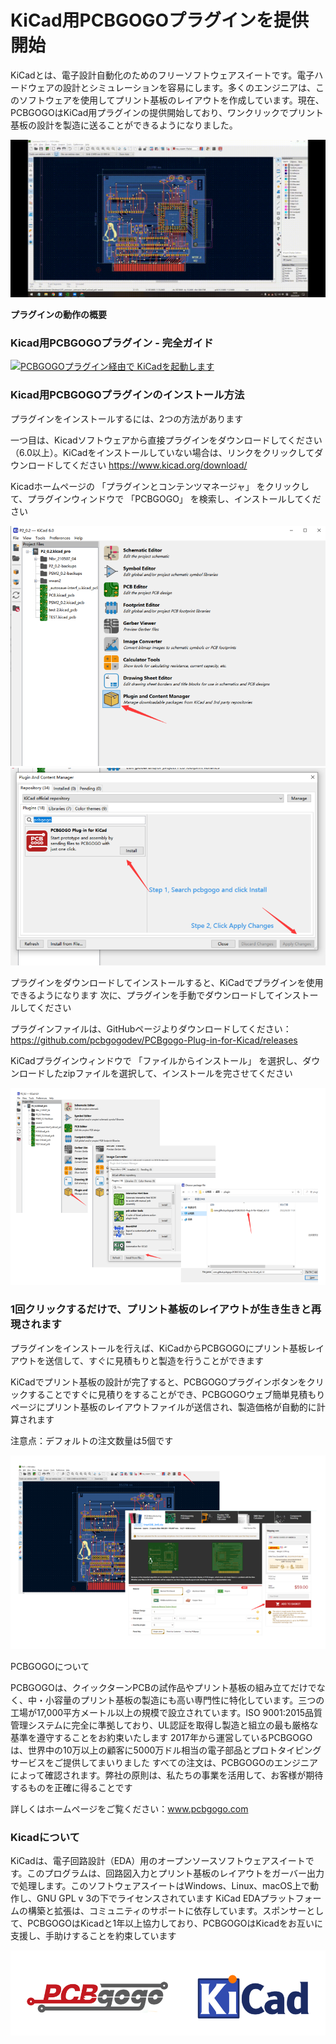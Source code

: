 # KiCad用PCBGOGOプラグインを提供開始


KiCadとは、電子設計自動化のためのフリーソフトウェアスイートです。電子ハードウェアの設計とシミュレーションを容易にします。多くのエンジニアは、このソフトウェアを使用してプリント基板のレイアウトを作成しています。現在、PCBGOGOはKiCad用プラグインの提供開始しており、ワンクリックでプリント基板の設計を製造に送ることができるようになりました。

![gif](https://github.com/pcbgogodev/PCBgogo-Plug-in-for-Kicad/blob/main/tutor.gif)

**プラグインの動作の概要**

### Kicad用PCBGOGOプラグイン - 完全ガイド

[![PCBGOGOプラグイン経由で KiCadを起動します](https://res.cloudinary.com/marcomontalbano/image/upload/v1664503748/video_to_markdown/images/youtube--nrD2UYZUigQ-c05b58ac6eb4c4700831b2b3070cd403.jpg)](https://www.youtube.com/embed/nrD2UYZUigQ "PCBGOGO_Plugin for Kicad")


### Kicad用PCBGOGOプラグインのインストール方法

プラグインをインストールするには、2つの方法があります

一つ目は、Kicadソフトウェアから直接プラグインをダウンロードしてください（6.0以上）。KiCadをインストールしていない場合は、リンクをクリックしてダウンロードしてください
https://www.kicad.org/download/

Kicadホームページの 「プラグインとコンテンツマネージャ」 をクリックして、プラグインウィンドウで 「PCBGOGO」 を検索し、インストールしてください

![image](https://github.com/pcbgogodev/PCBgogo-Plug-in-for-Kicad/blob/main/p1.png)
![image](https://github.com/pcbgogodev/PCBgogo-Plug-in-for-Kicad/blob/main/p2.png)

プラグインをダウンロードしてインストールすると、KiCadでプラグインを使用できるようになります
次に、プラグインを手動でダウンロードしてインストールしてください


プラグインファイルは、GitHubページよりダウンロードしてください：
https://github.com/pcbgogodev/PCBgogo-Plug-in-for-Kicad/releases

KiCadプラグインウィンドウで 「ファイルからインストール」 を選択し、ダウンロードしたzipファイルを選択して、インストールを完させてください

![image](https://github.com/pcbgogodev/PCBgogo-Plug-in-for-Kicad/blob/main/p3.png)


### 1回クリックするだけで、プリント基板のレイアウトが生き生きと再現されます

プラグインをインストールを行えば、KiCadからPCBGOGOにプリント基板レイアウトを送信して、すぐに見積もりと製造を行うことができます

KiCadでプリント基板の設計が完了すると、PCBGOGOプラグインボタンをクリックすることですぐに見積りをすることができ、PCBGOGOウェブ簡単見積もりページにプリント基板のレイアウトファイルが送信され、製造価格が自動的に計算されます

注意点：デフォルトの注文数量は5個です

![image](https://github.com/pcbgogodev/PCBgogo-Plug-in-for-Kicad/blob/main/p4.png)


PCBGOGOについて

PCBGOGOは、クイックターンPCBの試作品やプリント基板の組み立てだけでなく、中・小容量のプリント基板の製造にも高い専門性に特化しています。三つの工場が17,000平方メートル以上の規模で設立されています。ISO 9001:2015品質管理システムに完全に準拠しており、UL認証を取得し製造と組立の最も厳格な基準を遵守することをお約束いたします
2017年から運営しているPCBGOGOは、世界中の10万以上の顧客に5000万ドル相当の電子部品とプロトタイピングサービスをご提供してまいりました
すべての注文は、PCBGOGOのエンジニアによって確認されます。弊社の原則は、私たちの事業を活用して、お客様が期待するものを正確に得ることです

詳しくはホームページをご覧ください：www.pcbgogo.com

### Kicadについて

KiCadは、電子回路設計（EDA）用のオープンソースソフトウェアスイートです。このプログラムは、回路図入力とプリント基板のレイアウトをガーバー出力で処理します。このソフトウェアスイートはWindows、Linux、macOS上で動作し、GNU GPL v 3の下でライセンスされています
KiCad EDAプラットフォームの構築と拡張は、コミュニティのサポートに依存しています。スポンサーとして、PCBGOGOはKicadと1年以上協力しており、PCBGOGOはKicadをお互いに支援し、手助けすることを約束しています

![image](https://github.com/pcbgogodev/PCBgogo-Plug-in-for-Kicad/blob/main/p5.png)


